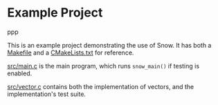 # Example Project
ppp

This is an example project demonstrating the use of Snow. It has both a
[Makefile](https://github.com/mortie/snow/blob/master/exampleproject/src/Makefile)
and a
[CMakeLists.txt](https://github.com/mortie/snow/blob/master/exampleproject/src/CMakeLists.txt)
for reference.

[src/main.c](https://github.com/mortie/snow/blob/master/exampleproject/src/main.c)
is the main program, which runs `snow_main()` if testing is enabled.

[src/vector.c](https://github.com/mortie/snow/blob/master/exampleproject/src/vector.c)
contains both the implementation of vectors, and the implementation's test
suite.
